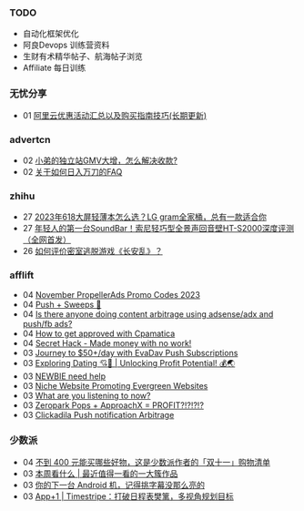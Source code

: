 ### TODO
-  自动化框架优化
-  阿良Devops 训练营资料
-  生财有术精华帖子、航海帖子浏览
-  Affiliate 每日训练

### 无忧分享
<!-- ruyo:START -->
-  01 [阿里云优惠活动汇总以及购买指南技巧&lpar;长期更新&rpar;](https://51.ruyo.net/18526.html)<!-- ruyo:END -->

### advertcn
<!-- advertcn:START -->
-  02 [小弟的独立站GMV大增，怎么解决收款?](https://www.advertcn.com/forum.php?mod=viewthread&tid=112792)
-  02 [关于如何日入万刀的FAQ](https://www.advertcn.com/forum.php?mod=viewthread&tid=112790)<!-- advertcn:END -->

### zhihu
<!-- zhihu:START -->
-  27 [2023年618大屏轻薄本怎么选？LG gram全家桶，总有一款适合你](http://zhuanlan.zhihu.com/p/632641888?utm_campaign=rss&utm_medium=rss&utm_source=rss&utm_content=title)
-  27 [年轻人的第一台SoundBar！索尼轻巧型全景声回音壁HT-S2000深度评测（全网首发）](http://zhuanlan.zhihu.com/p/630990296?utm_campaign=rss&utm_medium=rss&utm_source=rss&utm_content=title)
-  26 [如何评价密室逃脱游戏《长安乱》？](http://www.zhihu.com/question/563950552/answer/3045961312?utm_campaign=rss&utm_medium=rss&utm_source=rss&utm_content=title)<!-- zhihu:END -->

### afflift
<!-- afflift:START -->
-  04 [November PropellerAds Promo Codes 2023](https://afflift.com/f/threads/november-propellerads-promo-codes-2023.11924/)
-  04 [Push + Sweeps 🚀](https://afflift.com/f/threads/push-sweeps-%F0%9F%9A%80.11919/)
-  04 [Is there anyone doing content arbitrage using adsense/adx and push/fb ads?](https://afflift.com/f/threads/is-there-anyone-doing-content-arbitrage-using-adsense-adx-and-push-fb-ads.11927/)
-  04 [How to get approved with Cpamatica](https://afflift.com/f/threads/how-to-get-approved-with-cpamatica.11935/)
-  04 [Secret Hack - Made money with no work!](https://afflift.com/f/threads/secret-hack-made-money-with-no-work.11926/)
-  03 [Journey to $50+/day with EvaDav Push Subscriptions](https://afflift.com/f/threads/journey-to-50-day-with-evadav-push-subscriptions.11899/)
-  03 [Exploring Dating 💘🚀 | Unlocking Profit Potential! 💰🌏](https://afflift.com/f/threads/exploring-dating-%F0%9F%92%98%F0%9F%9A%80-unlocking-profit-potential-%F0%9F%92%B0%F0%9F%8C%8F.11752/)
-  03 [NEWBIE need help](https://afflift.com/f/threads/newbie-need-help.11930/)
-  03 [Niche Website Promoting Evergreen Websites](https://afflift.com/f/threads/niche-website-promoting-evergreen-websites.11872/)
-  03 [What are you listening to now?](https://afflift.com/f/threads/what-are-you-listening-to-now.11843/)
-  03 [Zeropark Pops + ApproachX = PROFIT?!?!?!?](https://afflift.com/f/threads/zeropark-pops-approachx-profit.10973/)
-  03 [Clickadila Push notification Arbitrage](https://afflift.com/f/threads/clickadila-push-notification-arbitrage.11771/)<!-- afflift:END -->

### 少数派
<!-- sspai:START -->
-  04 [不到 400 元能买哪些好物，这是少数派作者的「双十一」购物清单](https://sspai.com/post/83991)
-  03 [本周看什么 | 最近值得一看的一大簇作品](https://sspai.com/post/84116)
-  03 [你的下一台 Android 机，记得挑字幕没那么亮的](https://sspai.com/prime/story/android-hdr-display-issue-explained)
-  03 [App+1 | Timestripe：打破日程表樊篱，多视角规划目标](https://sspai.com/post/83944)<!-- sspai:END -->
